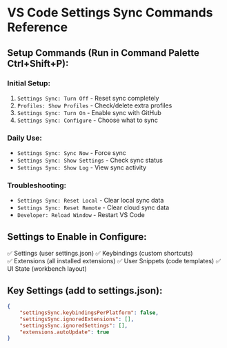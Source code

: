 # VS Code Settings Sync Commands Reference

## Setup Commands (Run in Command Palette Ctrl+Shift+P):

### Initial Setup:
1. `Settings Sync: Turn Off` - Reset sync completely
2. `Profiles: Show Profiles` - Check/delete extra profiles
3. `Settings Sync: Turn On` - Enable sync with GitHub
4. `Settings Sync: Configure` - Choose what to sync

### Daily Use:
- `Settings Sync: Sync Now` - Force sync
- `Settings Sync: Show Settings` - Check sync status
- `Settings Sync: Show Log` - View sync activity

### Troubleshooting:
- `Settings Sync: Reset Local` - Clear local sync data
- `Settings Sync: Reset Remote` - Clear cloud sync data
- `Developer: Reload Window` - Restart VS Code

## Settings to Enable in Configure:
✅ Settings (user settings.json)
✅ Keybindings (custom shortcuts)  
✅ Extensions (all installed extensions)
✅ User Snippets (code templates)
✅ UI State (workbench layout)

## Key Settings (add to settings.json):
```json
{
    "settingsSync.keybindingsPerPlatform": false,
    "settingsSync.ignoredExtensions": [],
    "settingsSync.ignoredSettings": [],
    "extensions.autoUpdate": true
}
```
